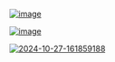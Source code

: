 <a href="https://ibb.co/YLW8Xfg"><img src="https://i.ibb.co/YLW8Xfg/image.png" alt="image" border="0"></a>


<a href="https://ibb.co/3zRgtWm"><img src="https://i.ibb.co/3zRgtWm/image.png" alt="image" border="0"></a>



<a href="https://ibb.co/hg40pTY"><img src="https://i.ibb.co/hg40pTY/2024-10-27-161859188.png" alt="2024-10-27-161859188" border="0"></a>